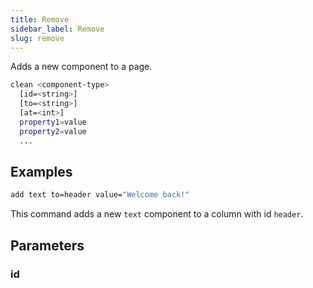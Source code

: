 ```yaml
---
title: Remove
sidebar_label: Remove
slug: remove
---
```


Adds a new component to a page.

```bash
clean <component-type>
  [id=<string>]
  [to=<string>]
  [at=<int>]
  property1=value
  property2=value
  ...
```

## Examples

```bash
add text to=header value="Welcome back!"
```

This command adds a new `text` component to a column with id `header`.

## Parameters

### id
